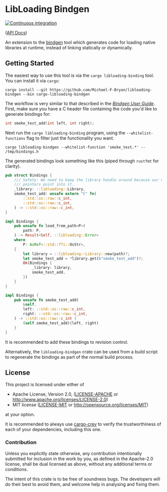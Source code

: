# LibLoading Bindgen

[![Continuous integration](https://github.com/Michael-F-Bryan/libloading-bindgen/workflows/Continuous%20integration/badge.svg?branch=master)](https://github.com/Michael-F-Bryan/libloading-bindgen/actions)

([API Docs])

An extension to the [bindgen][bg] tool which generates code for loading native
libraries at runtime, instead of linking statically or dynamically.

## Getting Started

The easiest way to use this tool is via the `cargo libloading-binding` tool. You
can install it via `cargo`:

```console
cargo install --git https://github.com/Michael-F-Bryan/libloading-bindgen --bin cargo-libloading-bindgen
```

The workflow is very similar to that described in the [*Bindgen User Guide*][user-guide].
First, make sure you have a C header file containing the code you'd like to generate
bindings for:

```c
int smoke_test_add(int left, int right);
```

Next run the `cargo libloading-binding` program, using the `--whitelist-functions`
flag to filter just the functionality you want.

```console
cargo libloading-bindgen --whitelist-function 'smoke_test.*' -- /tmp/bindings.h
```

The generated bindings look something like this (piped through `rustfmt` for
clarity).

```rust
pub struct Bindings {
    /// Safety: We need to keep the library handle around because our vtable's
    /// pointers point into it.
    _library: ::libloading::Library,
    smoke_test_add: unsafe extern "C" fn(
        ::std::os::raw::c_int,
        ::std::os::raw::c_int,
    ) -> ::std::os::raw::c_int,
}

impl Bindings {
    pub unsafe fn load_from_path<P>(
        path: P,
    ) -> Result<Self, ::libloading::Error>
    where
        P: AsRef<::std::ffi::OsStr>,
    {
        let library = ::libloading::Library::new(path)?;
        let smoke_test_add = *library.get(b"smoke_test_add")?;
        Ok(Bindings {
            _library: library,
            smoke_test_add,
        })
    }
}

impl Bindings {
    pub unsafe fn smoke_test_add(
        &self,
        left: ::std::os::raw::c_int,
        right: ::std::os::raw::c_int,
    ) -> ::std::os::raw::c_int {
        (self.smoke_test_add)(left, right)
    }
}
```

It is recommended to add these bindings to revision control.

Alternatively, the `libloading-bindgen` crate can be used from a build script
to regenerate the bindings as part of the normal build process.

## License

This project is licensed under either of

 * Apache License, Version 2.0, ([LICENSE-APACHE](LICENSE-APACHE.md) or
   http://www.apache.org/licenses/LICENSE-2.0)
 * MIT license ([LICENSE-MIT](LICENSE-MIT.md) or
   http://opensource.org/licenses/MIT)

at your option.

It is recommended to always use [cargo-crev][crev] to verify the
trustworthiness of each of your dependencies, including this one.

### Contribution

Unless you explicitly state otherwise, any contribution intentionally
submitted for inclusion in the work by you, as defined in the Apache-2.0
license, shall be dual licensed as above, without any additional terms or
conditions.

The intent of this crate is to be free of soundness bugs. The developers will
do their best to avoid them, and welcome help in analysing and fixing them.

[API Docs]: https://michael-f-bryan.github.io/libloading-bindgen
[crev]: https://github.com/crev-dev/cargo-crev
[bg]: https://github.com/rust-lang/rust-bindgen
[user-guide]: https://rust-lang.github.io/rust-bindgen/
